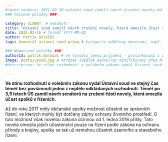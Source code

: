 ```yaml
---
#název souboru: 2021-02-16-ustavni-soud-zamitl-navrh-zruseni-novely.md
### Povinné položky ###

category: CLANKY  # nešahat!
title: "Ústavní soud zamítl návrh zrušení novely, která omezila účast spolků"
date: 2021-02-16 # formát YYYY-MM-DD
author: Patrik Doležal
tags: komentář ústavní-soud právo # kategorie odděleny mezerami, např. volby zemědělství životní-prostředí piráti (viz https://jihomoravsky.pirati.cz/tags/)

### Nepovinné položky ###
authorId: patrik.dolezal # ve formátu jmeno.prijmeni - prolinkování s profilem přes uid
image: posts/usoud.jpg # obrázek ideálně 420x677px minifikovaný přes https://tinypng.com/
#description: Ve stínu rozhodnutí o volebním zákonu vydal Ústavní soud ve stejný čas téměř bez povšimnutí jedno z nejdéle odkládaných rozhodnutí. Téměř po 3,5 letech zamítl návrh senátorů na zrušení části novely, která omezila účast spolků v řízeních.

---
```


**Ve stínu rozhodnutí o volebním zákonu vydal Ústavní soud ve stejný čas téměř bez povšimnutí jedno z nejdéle odkládaných rozhodnutí. Téměř po 3,5 letech ÚS zamítl návrh senátorů na zrušení části novely, která omezila účast spolků v řízeních.**

Až do roku 2017 měly občanské spolky možnost účastnit se správních řízení, ve kterých mohly být dotčeny zájmy ochrany životního prostředí. O tuto možnost však novelou zákona účinnou od 1. ledna 2018 přišly. Tato novela omezila jejich účastenství pouze na řízení podle zákona na ochranu přírody a krajiny, spolky se tak už nemohou účastnit územního a stavebního řízení.
